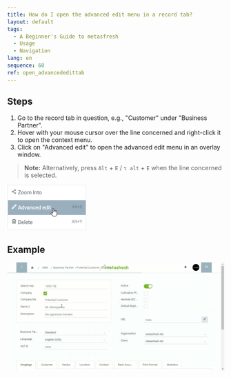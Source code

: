```yaml
---
title: How do I open the advanced edit menu in a record tab?
layout: default
tags:
  - A Beginner's Guide to metasfresh
  - Usage
  - Navigation
lang: en
sequence: 60
ref: open_advancededittab
---
```


## Steps
1. Go to the record tab in question, e.g., "Customer" under "Business Partner".
1. Hover with your mouse cursor over the line concerned and right-click it to open the context menu.
1. Click on "Advanced edit" to open the advanced edit menu in an overlay window.
 >**Note:** Alternatively, press `Alt` + `E` / `⌥ alt` + `E` when the line concerned is selected.

 ![](assets/AdvancedEdit_ContextMenu.png)

## Example
![](assets/AdvancedEditTab_Open.gif)
